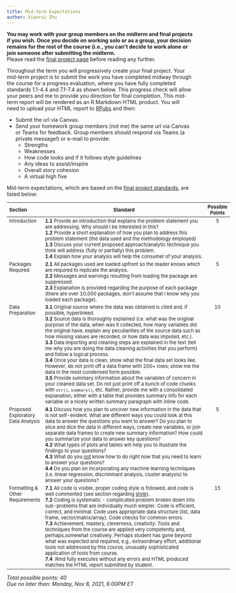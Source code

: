 ```yaml
---
title: Mid-term Expectations
author: Xiaorui Zhu
---
```


**You may work with your group members on the midterm and final projects if you wish.  Once you decide on working solo or as a group, your decision remains for the rest of the course (i.e., you can't decide to work alone or join someone after submitting the midterm.** 
<br>
Please read the [final project page](https://xiaoruizhu.github.io/data-wrangling/final-project/) before reading any further.

Throughout the term you will progressively create your final project.  Your mid-term project is to submit the work you have completed midway through the course for a progress evaluation, where you have fully completed standards 1.1-4.4 and 7.1-7.4 as shown below.  This progress check will allow your peers and me to provide you direction for final completion.  This mid-term report will be rendered as an R Markdown HTML product.  You will need to upload your HTML report to [RPubs](https://rpubs.com/) and then:
- Submit the url via Canvas.
- Send your homework group members (not me) the same url via Canvas or Teams for feedback. Group members should respond via Teams (a private message!) or e-mail to provide:
  * Strengths
  * Weaknesses
  * How code looks and if it follows style guidelines
  * Any ideas to assist/inspire
  * Overall story cohesion
  * A virtual high five
  

Mid-term expectations, which are based on the [final project standards](https://xiaoruizhu.github.io/data-wrangling/final-project/), are listed below:


<div id="final-project-rubric" class="section level1" style="width: 120%;">
<table style="font-size:13px;">
<col width="15%">
<col width="77%">
<col width="8%">
<thead>
<tr class="header">
<th align="left">Section</th>
<th align="center">Standard</th>
<th align="center">Possible Points</th>
</tr>
</thead>
<tbody>
<tr class="odd">
<td align="left" valign="top">Introduction </td>
<td align="left" valign="top">
  <b>1.1</b> Provide an introduction that explains the problem statement you are addressing. Why should I be interested in this? <br> 
  <b>1.2</b> Provide a short explanation of how you plan to address this problem statement (the data used and the methodology employed) <br> 
  <b>1.3</b> Discuss your current proposed approach/analytic technique you think will address (fully or partially) this problem. <br> 
  <b>1.4</b> Explain how your analysis will help the consumer of your analysis. 
</td>
<td align="center" valign="top"> 5 </td>
</tr>
<tr class="even">
<td align="left" valign="top">Packages Required </td>
<td align="left" valign="top"> 
  <b>2.1</b> All packages used are loaded upfront so the reader knows which are required to replicate the analysis. <br> 
  <b>2.2</b> Messages and warnings resulting from loading the package are suppressed. <br> 
  <b>2.3</b> Explanation is provided regarding the purpose of each package (there are over 10,000 packages, don't assume that I know why you loaded each package). 
</td>
<td align="center" valign="top"> 5 </td>
</tr>
<tr class="odd">
<td align="left" valign="top">Data Preparation </td>
<td align="left" valign="top"> 
  <b>3.1</b> Original source where the data was obtained is cited and, if possible, hyperlinked. <br> 
  <b>3.2</b> Source data is thoroughly explained (i.e. what was the original purpose of the data, when was it collected, how many variables did the original have, explain any peculiarities of the source data such as how missing values are recorded, or how data was imputed, etc.). <br> 
  <b>3.3</b> Data importing and cleaning steps are explained in the text (tell me why you are doing the data cleaning activities that you perform) and follow a logical process. <br>
  <b>3.4</b> Once your data is clean, show what the final data set looks like.  However, do not print off a data frame with 200+ rows; show me the data in the most condensed form possible. <br>
  <b>3.5</b> Provide summary information about the variables of concern in your cleaned data set. Do not just print off a bunch of code chunks with <code>str()</code>, <code>summary()</code>, etc.  Rather, provide me with a consolidated explanation, either with a table that provides summary info for each variable or a nicely written summary paragraph with inline code.
</td>
<td align="center" valign="top"> 10 </td>
</tr>
<tr class="even">
<td align="left" valign="top">Proposed Exploratory Data Analysis </td>
<td align="left" valign="top"> 
  <b>4.1</b> Discuss how you plan to uncover new information in the data that is not self-evident.  What are different ways you could look at this data to answer the questions you want to answer?  Do you plan to slice and dice the data in different ways, create new variables, or join separate data frames to create new summary information?  How could you summarize your data to answer key questions? <br>
  <b>4.2</b> What types of plots and tables will help you to illustrate the findings to your questions? <br>
  <b>4.3</b> What do you <u>not</u> know how to do right now that you need to learn to answer your questions? <br>
  <b>4.4</b> Do you plan on incorporating any machine learning techniques (i.e. linear regression, discriminant analysis, cluster analysis) to answer your questions? <br>
</td>
<td align="center" valign="top"> 5 </td>
</tr>
<tr class="odd">
<td align="left" valign="top">Formatting & Other Requirements </td>
<td align="left" valign="top"> 
  <b>7.1</b> All code is visible, proper coding style is followed, and code is well commented (see section regarding <a href="http://uc-r.github.io/basics#style">style</a>). <br>
  <b>7.2</b> Coding is systematic - complicated problem broken down into sub-problems that are individually much simpler. Code is efficient, correct, and minimal. Code uses appropriate data structure (list, data frame, vector/matrix/array). Code checks for common errors. <br>
  <b>7.3</b> Achievement, mastery, cleverness, creativity:  Tools and techniques from the course are applied very competently and, perhaps,somewhat creatively. Perhaps student has gone beyond what was expected and required, e.g., extraordinary effort, additional tools not addressed by this course, unusually sophisticated application of tools from course. <br>
  <b>7.4</b> .Rmd fully executes without any errors and HTML produced matches the HTML report submitted by student.
</td>
<td align="center" valign="top"> 15 </td>
</tr>
</tbody>
</table>
<p>
  <em>Total possible points: 40</em>
  <br>
  <em>Due no later than: Monday, Nov 8, 2021, 6:00PM ET</em>
</p>
</div>

